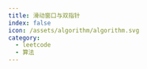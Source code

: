 ```yaml
---
title: 滑动窗口与双指针
index: false
icon: /assets/algorithm/algorithm.svg
category:
  - leetcode
  - 算法
---
```


<Catalog />
